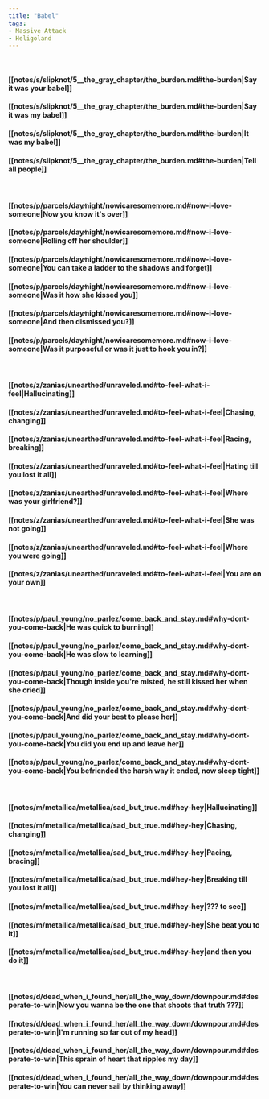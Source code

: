 ```yaml
---
title: "Babel"
tags:
- Massive Attack
- Heligoland
---
```

&nbsp;
#### [[notes/s/slipknot/5__the_gray_chapter/the_burden.md#the-burden|Say it was your babel]]
#### [[notes/s/slipknot/5__the_gray_chapter/the_burden.md#the-burden|Say it was my babel]]
#### [[notes/s/slipknot/5__the_gray_chapter/the_burden.md#the-burden|It was my babel]]
#### [[notes/s/slipknot/5__the_gray_chapter/the_burden.md#the-burden|Tell all people]]
&nbsp;
#### [[notes/p/parcels/day∕night/nowicaresomemore.md#now-i-love-someone|Now you know it's over]]
#### [[notes/p/parcels/day∕night/nowicaresomemore.md#now-i-love-someone|Rolling off her shoulder]]
#### [[notes/p/parcels/day∕night/nowicaresomemore.md#now-i-love-someone|You can take a ladder to the shadows and forget]]
#### [[notes/p/parcels/day∕night/nowicaresomemore.md#now-i-love-someone|Was it how she kissed you]]
#### [[notes/p/parcels/day∕night/nowicaresomemore.md#now-i-love-someone|And then dismissed you?]]
#### [[notes/p/parcels/day∕night/nowicaresomemore.md#now-i-love-someone|Was it purposeful or was it just to hook you in?]]
&nbsp;
#### [[notes/z/zanias/unearthed/unraveled.md#to-feel-what-i-feel|Hallucinating]]
#### [[notes/z/zanias/unearthed/unraveled.md#to-feel-what-i-feel|Chasing, changing]]
#### [[notes/z/zanias/unearthed/unraveled.md#to-feel-what-i-feel|Racing, breaking]]
#### [[notes/z/zanias/unearthed/unraveled.md#to-feel-what-i-feel|Hating till you lost it all]]
#### [[notes/z/zanias/unearthed/unraveled.md#to-feel-what-i-feel|Where was your girlfriend?]]
#### [[notes/z/zanias/unearthed/unraveled.md#to-feel-what-i-feel|She was not going]]
#### [[notes/z/zanias/unearthed/unraveled.md#to-feel-what-i-feel|Where you were going]]
#### [[notes/z/zanias/unearthed/unraveled.md#to-feel-what-i-feel|You are on your own]]
&nbsp;
#### [[notes/p/paul_young/no_parlez/come_back_and_stay.md#why-dont-you-come-back|He was quick to burning]]
#### [[notes/p/paul_young/no_parlez/come_back_and_stay.md#why-dont-you-come-back|He was slow to learning]]
#### [[notes/p/paul_young/no_parlez/come_back_and_stay.md#why-dont-you-come-back|Though inside you're misted, he still kissed her when she cried]]
#### [[notes/p/paul_young/no_parlez/come_back_and_stay.md#why-dont-you-come-back|And did your best to please her]]
#### [[notes/p/paul_young/no_parlez/come_back_and_stay.md#why-dont-you-come-back|You did you end up and leave her]]
#### [[notes/p/paul_young/no_parlez/come_back_and_stay.md#why-dont-you-come-back|You befriended the harsh way it ended, now sleep tight]]
&nbsp;
#### [[notes/m/metallica/metallica/sad_but_true.md#hey-hey|Hallucinating]]
#### [[notes/m/metallica/metallica/sad_but_true.md#hey-hey|Chasing, changing]]
#### [[notes/m/metallica/metallica/sad_but_true.md#hey-hey|Pacing, bracing]]
#### [[notes/m/metallica/metallica/sad_but_true.md#hey-hey|Breaking till you lost it all]]
#### [[notes/m/metallica/metallica/sad_but_true.md#hey-hey|??? to see]]
#### [[notes/m/metallica/metallica/sad_but_true.md#hey-hey|She beat you to it]]
#### [[notes/m/metallica/metallica/sad_but_true.md#hey-hey|and then you do it]]
&nbsp;
#### [[notes/d/dead_when_i_found_her/all_the_way_down/downpour.md#desperate-to-win|Now you wanna be the one that shoots that truth ???]]
#### [[notes/d/dead_when_i_found_her/all_the_way_down/downpour.md#desperate-to-win|I'm running so far out of my head]]
#### [[notes/d/dead_when_i_found_her/all_the_way_down/downpour.md#desperate-to-win|This sprain of heart that ripples my day]]
#### [[notes/d/dead_when_i_found_her/all_the_way_down/downpour.md#desperate-to-win|You can never sail by thinking away]]
